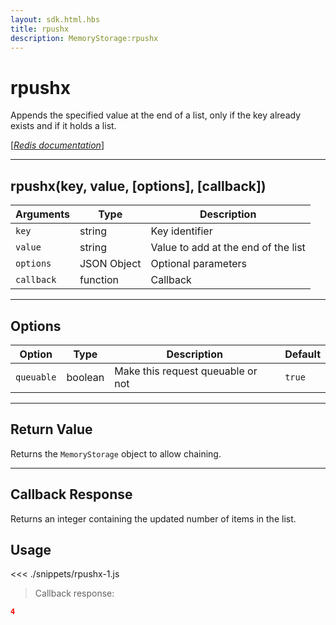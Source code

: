 ```yaml
---
layout: sdk.html.hbs
title: rpushx
description: MemoryStorage:rpushx
---
```


# rpushx

Appends the specified value at the end of a list, only if the key already exists and if it holds a list.

[[_Redis documentation_]](https://redis.io/commands/rpushx)

---

## rpushx(key, value, [options], [callback])

| Arguments  | Type        | Description                         |
| ---------- | ----------- | ----------------------------------- |
| `key`      | string      | Key identifier                      |
| `value`    | string      | Value to add at the end of the list |
| `options`  | JSON Object | Optional parameters                 |
| `callback` | function    | Callback                            |

---

## Options

| Option     | Type    | Description                       | Default |
| ---------- | ------- | --------------------------------- | ------- |
| `queuable` | boolean | Make this request queuable or not | `true`  |

---

## Return Value

Returns the `MemoryStorage` object to allow chaining.

---

## Callback Response

Returns an integer containing the updated number of items in the list.

## Usage

<<< ./snippets/rpushx-1.js

> Callback response:

```json
4
```
